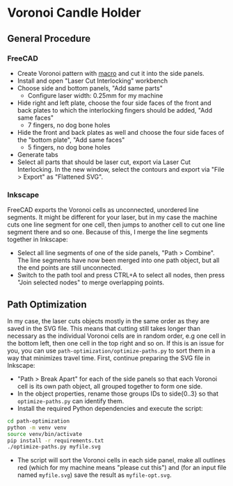 # Voronoi Candle Holder
## General Procedure
### FreeCAD
- Create Voronoi pattern with [macro](https://github.com/reox/FreeCAD_macros/blob/master/Voronoi.FCMacro) and cut it into the side panels.
- Install and open "Laser Cut Interlocking" workbench
- Choose side and bottom panels, "Add same parts"
  - Configure laser width: 0.25mm for my machine
- Hide right and left plate, choose the four side faces of the front and back plates to which the interlocking fingers should be added, "Add same faces"
  - 7 fingers, no dog bone holes
- Hide the front and back plates as well and choose the four side faces of the "bottom plate", "Add same faces"
  - 5 fingers, no dog bone holes
- Generate tabs
- Select all parts that should be laser cut, export via Laser Cut Interlocking. In the new window, select the contours and export via "File > Export" as "Flattened SVG".

### Inkscape
FreeCAD exports the Voronoi cells as unconnected, unordered line segments. It might be different for your laser, but in my case the machine cuts one line segment for one cell, then jumps to another cell to cut one line segment there and so one. Because of this, I merge the line segments together in Inkscape:
- Select all line segments of one of the side panels, "Path > Combine". The line segments have now been merged into one path object, but all the end points are still unconnected.
- Switch to the path tool and press CTRL+A to select all nodes, then press "Join selected nodes" to merge overlapping points.

## Path Optimization
In my case, the laser cuts objects mostly in the same order as they are saved in the SVG file.
This means that cutting still takes longer than necessary as the individual Voronoi cells are in random order, e.g one cell in the bottom left, then one cell in the top right and so on. If this is an issue for you, you can use `path-optimization/optimize-paths.py` to sort them in a way that minimizes travel time. First, continue preparing the SVG file in Inkscape:
- "Path > Break Apart" for each of the side panels so that each Voronoi cell is its own path object, all grouped together to form one side.
- In the object properties, rename those groups IDs to side{0..3} so that `optimize-paths.py` can identify them.
- Install the required Python dependencies and execute the script:
```bash
cd path-optimization
python -m venv venv
source venv/bin/activate
pip install -r requirements.txt
./optimize-paths.py myfile.svg
```
- The script will sort the Voronoi cells in each side panel, make all outlines red (which for my machine means "please cut this") and (for an input file named `myfile.svg`) save the result as `myfile-opt.svg`.
